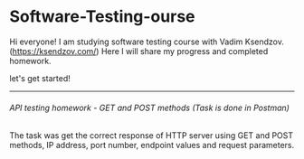 # Software-Testing-ourse

Hi everyone! I am studying software testing course with Vadim Ksendzov. (https://ksendzov.com/)
Here I will share my progress and completed homework.

let's get started!

***

###### API testing homework - GET and POST methods (Task is done in Postman) 
The task was get the correct response of HTTP server using GET and POST methods, IP address, port number, endpoint values and request parameters.
